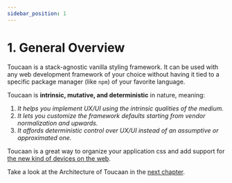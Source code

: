 ```yaml
---
sidebar_position: 1
---
```


# 1. General Overview

Toucaan is a stack-agnostic vanilla styling framework. It can be used with any web development framework of your choice without having it tied to a specific package manager (like `npm`) of your favorite language.

Toucaan is **intrinsic, mutative, and deterministic** in nature, meaning:

1. _It helps you implement UX/UI using the intrinsic qualities of the medium._
2. _It lets you customize the framework defaults starting from vendor normalization and upwards._
3. _It affords deterministic control over UX/UI instead of an assumptive or approximated one._

Toucaan is a great way to organize your application css and add support for [the new kind of devices on the web](https://bubblin.io/blog/the-new-landscape-of-the-web).

Take a look at the Architecture of Toucaan in the [next chapter](architecture.md).
